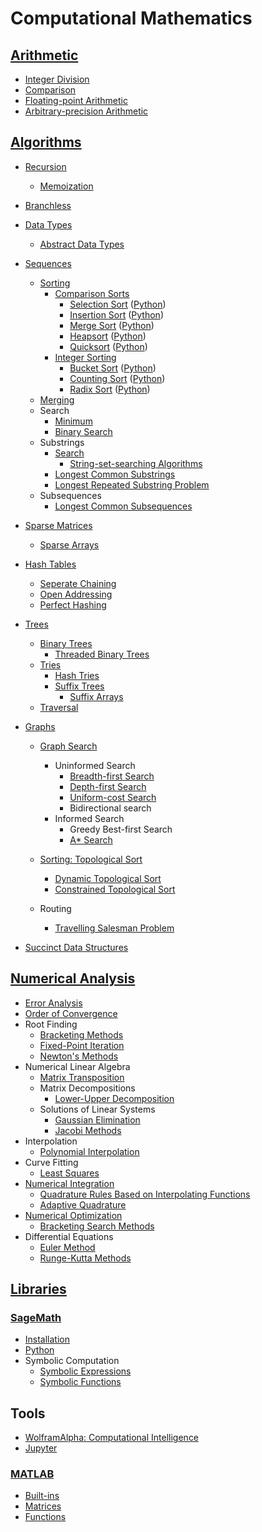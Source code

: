 # Computational Mathematics
## [Arithmetic](Arithmetic/README.md)
- [Integer Division](<Arithmetic/Integer Division.md>)
- [Comparison](Arithmetic/Comparison.md)
- [Floating-point Arithmetic](Arithmetic/Floating-point/README.md)
- [Arbitrary-precision Arithmetic](Arithmetic/Arbitrary-precision/README.md)

## [Algorithms](Algorithms/README.md)
- [Recursion](Algorithms/Recursion/README.md)
  - [Memoization](Algorithms/Recursion/Memoization.md)
- [Branchless](Algorithms/Branchless.md)

- [Data Types](Algorithms/Data/README.md)
  - [Abstract Data Types](Algorithms/Data/Abstract.md)

- [Sequences](Algorithms/Sequences/README.md)
  - [Sorting](Algorithms/Sequences/Sorting/README.md)
    - [Comparison Sorts](Algorithms/Sequences/Sorting/Comparison/README.md)
      - [Selection Sort](Algorithms/Sequences/Sorting/Comparison/Selection.md) ([Python](Algorithms/Sequences/Sorting/Comparison/Selection.ipynb))
      - [Insertion Sort](Algorithms/Sequences/Sorting/Comparison/Insertion.md) ([Python](Algorithms/Sequences/Sorting/Comparison/Insertion.ipynb))
      - [Merge Sort](Algorithms/Sequences/Sorting/Comparison/Merge.md) ([Python](Algorithms/Sequences/Sorting/Comparison/Merge.ipynb))
      - [Heapsort](Algorithms/Sequences/Sorting/Comparison/Heapsort.md) ([Python](Algorithms/Sequences/Sorting/Comparison/Heapsort.ipynb))
      - [Quicksort](Algorithms/Sequences/Sorting/Comparison/Quicksort.md) ([Python](Algorithms/Sequences/Sorting/Comparison/Quicksort.ipynb))
    - [Integer Sorting](Algorithms/Sequences/Sorting/Integer/README.md)
      - [Bucket Sort](Algorithms/Sequences/Sorting/Integer/Bucket.md) ([Python](Algorithms/Sequences/Sorting/Integer/Bucket.ipynb))
      - [Counting Sort](Algorithms/Sequences/Sorting/Integer/Counting.md) ([Python](Algorithms/Sequences/Sorting/Integer/Counting.ipynb))
      - [Radix Sort](Algorithms/Sequences/Sorting/Integer/Radix.md) ([Python](Algorithms/Sequences/Sorting/Integer/Radix.ipynb))
  - [Merging](Algorithms/Sequences/Merging/README.md)
  - Search
    - [Minimum](Algorithms/Sequences/Search/Minimum/README.md)
    - [Binary Search](Algorithms/Sequences/Search/Binary.md)
  - Substrings
    - [Search](Algorithms/Sequences/Substrings/Search/README.md)
      - [String-set-searching Algorithms](Algorithms/Sequences/Substrings/Search/Set.md)
    - [Longest Common Substrings](Algorithms/Sequences/Substrings/Common.md)
    - [Longest Repeated Substring Problem](Algorithms/Sequences/Substrings/Repeat/README.md)
  - Subsequences
    - [Longest Common Subsequences](Algorithms/Sequences/Subsequences/Common.md)

- [Sparse Matrices](Algorithms/Sparse/README.md)
  - [Sparse Arrays](Algorithms/Sparse/Arrays.md)

- [Hash Tables](Algorithms/Hash/README.md)
  - [Seperate Chaining](Algorithms/Hash/Seperate%20Chaining.md)
  - [Open Addressing](Algorithms/Hash/Open%20Addressing.md)
  - [Perfect Hashing](Algorithms/Hash/Perfect.md)

- [Trees](Algorithms/Trees/README.md)
  - [Binary Trees](Algorithms/Trees/Binary/README.md)
    - [Threaded Binary Trees](Algorithms/Trees/Binary/Threaded.md)
  - [Tries](Algorithms/Trees/Tries/README.md)
    - [Hash Tries](Algorithms/Trees/Tries/Hash/README.md)
    - [Suffix Trees](Algorithms/Trees/Tries/Suffix/README.md)
      - [Suffix Arrays](Algorithms/Trees/Tries/Suffix/Arrays.md)
  - [Traversal](Algorithms/Trees/Traversal.md)

- [Graphs](Algorithms/Graphs/README.md)
  - [Graph Search](Algorithms/Graphs/Search/README.md)
    - Uninformed Search
      - [Breadth-first Search](Algorithms/Graphs/Search/Breadth-first.md)
      - [Depth-first Search](Algorithms/Graphs/Search/Depth-first.md)
      - [Uniform-cost Search](Algorithms/Graphs/Search/Uniform-cost.md)
      - Bidirectional search
    - Informed Search
      - Greedy Best-first Search
      - [A\* Search](Algorithms/Graphs/Search/A-star.md)

  - [Sorting: Topological Sort](Algorithms/Graphs/Sorting/README.md)
    - [Dynamic Topological Sort](Algorithms/Graphs/Sorting/Dynamic.md)
    - [Constrained Topological Sort](Algorithms/Graphs/Sorting/Constrained.md)

  - Routing
    - [Travelling Salesman Problem](Algorithms/Graphs/Routing/TSP/README.md)

- [Succinct Data Structures](Algorithms/Succinct/README.md)

## [Numerical Analysis](Numerical%20Analysis/README.md)
- [Error Analysis](Numerical%20Analysis/Error%20Analysis/README.md)
- [Order of Convergence](Numerical%20Analysis/Order%20of%20Convergence.md)
- Root Finding
  - [Bracketing Methods](Numerical%20Analysis/Root%20Finding/Bracketing%20Methods.md)
  - [Fixed-Point Iteration](Numerical%20Analysis/Root%20Finding/Fixed-Point%20Iteration.md)
  - [Newton's Methods](Numerical%20Analysis/Root%20Finding/Newton's%20Methods.md)
- Numerical Linear Algebra
  - [Matrix Transposition](Numerical%20Analysis/Numerical%20Linear%20Algebra/Matrix%20Transposition.md)
  - Matrix Decompositions
    - [Lower-Upper Decomposition](Numerical%20Analysis/Numerical%20Linear%20Algebra/Matrix%20Decompositions/Lower-Upper%20Decomposition.md)
  - Solutions of Linear Systems
    - [Gaussian Elimination](Numerical%20Analysis/Numerical%20Linear%20Algebra/Solutions/Gaussian%20Elimination.md)
    - [Jacobi Methods](Numerical%20Analysis/Numerical%20Linear%20Algebra/Solutions/Jacobi%20Methods.md)
- Interpolation
  - [Polynomial Interpolation](Numerical%20Analysis/Interpolation/Polynomial%20Interpolation.md)
- Curve Fitting
  - [Least Squares](Numerical%20Analysis/Curve%20Fitting/Least%20Squares.md)
- [Numerical Integration](Numerical%20Analysis/Numerical%20Integration/README.md)
  - [Quadrature Rules Based on Interpolating Functions](Numerical%20Analysis/Numerical%20Integration/Interpolating.md)
  - [Adaptive Quadrature](Numerical%20Analysis/Numerical%20Integration/Adaptive%20Quadrature.md)
- [Numerical Optimization](Numerical%20Analysis/Numerical%20Optimization/README.md)
  - [Bracketing Search Methods](Numerical%20Analysis/Numerical%20Optimization/Bracketing%20Search%20Methods.md)
- Differential Equations
  - [Euler Method](Numerical%20Analysis/Differential%20Equations/Euler%20Method.md)
  - [Runge-Kutta Methods](Numerical%20Analysis/Differential%20Equations/Runge-Kutta%20Methods.md)

## [Libraries](Libraries/README.md)
### [SageMath](Libraries/SageMath/README.md)
- [Installation](Libraries/SageMath/Installation.md)
- [Python](Libraries/SageMath/Python.md)
- Symbolic Computation
  - [Symbolic Expressions](Libraries/SageMath/Symbolic/Expressions.md)
  - [Symbolic Functions](Libraries/SageMath/Symbolic/Functions.md)

## Tools
- [WolframAlpha: Computational Intelligence](https://www.wolframalpha.com/)
- [Jupyter](https://jupyter.org/)

### [MATLAB](Tools/MATLAB/README.md)
- [Built-ins](Tools/MATLAB/Built-ins.md)
- [Matrices](Tools/MATLAB/Matrices.md)
- [Functions](Tools/MATLAB/Functions.md)